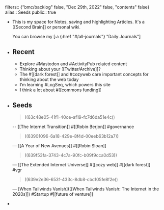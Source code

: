 filters:: {"bmc/backlog" false, "Dec 29th, 2022" false, "contents" false}
alias:: Seeds
public:: true

- This is my space for Notes, saving and highlighting Articles. It's a [[Second Brain]] or personal wiki.
  
  You can browse my [:a {:href "#/all-journals"} "Daily Journals"]
- ## Recent
	- Explore #Mastodon and #ActivityPub related content
	- Thinking about your [[Twitter/Archive]]?
	- The #[[dark forest]] and #cozyweb care important concepts for thinking about the web today
	- I’m learning #LogSeq, which powers this site
	- I think a lot about #[[commons funding]]
- ## Seeds
  
  > ((63c48e05-41f1-40ce-af19-fc7d6da51e4c))
  
  -- [[The Internet Transition]] #[[Robin Berjon]] #governance 
  
  > ((63901096-6a18-429e-8f4d-00eeb63b12a7))
  
  — [[A Year of New Avenues]] #[[Robin Sloan]] 
  
  > ((639f53fa-3743-4c7a-90fc-b09f9cca0d53))
  
  — [[The Extended Internet Universe]] #[[cozy web]] #[[dark forest]] #vgr
  
  > ((639e2e36-653f-433c-8db8-cbc105fe8f2e))
  
  — [When Tailwinds Vanish]([[When Tailwinds Vanish: The Internet in the 2020s]]) #Startup #[[future of venture]]
-